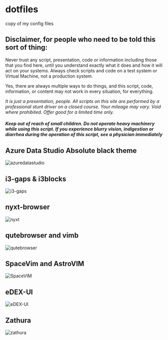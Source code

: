 # dotfiles
 copy of my config files

## Disclaimer, for people who need to be told this sort of thing:

Never trust any script, presentation, code or information including those that you find here, until you understand exactly what it does and how it will act on your systems. Always check scripts and code on a test system or Virtual Machine, not a production system. 

Yes, there are always multiple ways to do things, and this script, code, information, or content may not work in every situation, for everything.

*It is just a presentation, people. All scripts on this site are performed by a professional stunt driver on a closed course. Your mileage may vary. Void where prohibited. Offer good for a limited time only.*

##### Keep out of reach of small children. Do not operate heavy machinery while using this script. If you experience blurry vision, indigestion or diarrhea during the operation of this script, see a physician immediately

## Azure Data Studio Absolute black theme
![azuredatastudio](/dotfiles/AzureDataStudio.png)

## i3-gaps & i3blocks
![i3-gaps](/dotfiles/i3-gaps-i3blocks.png)

## nyxt-browser
![nyxt](/dotfiles/nyxtbrowser.png)

## qutebrowser and vimb
![qutebrowser](/dotfiles/Qutebowser&Vimb.png)

## SpaceVim and AstroVIM
![SpaceVIM](/dotfiles/Qutebowser&Vimb.png)

## eDEX-UI
![eDEX-UI](/dotfiles/eDEX-UI.png)

## Zathura
![zathura](/dotfiles/Zathura.png)